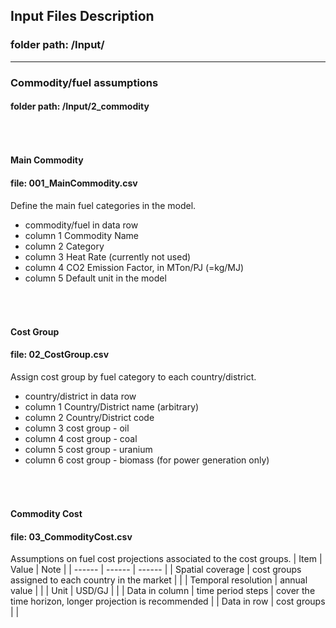 
## Input Files Description

### folder path: /Input/
---

### Commodity/fuel assumptions
#### folder path: /Input/2_commodity

###### &nbsp;
#### Main Commodity
#### file: 001_MainCommodity.csv
Define the main fuel categories in the model.
- commodity/fuel in data row 
- column 1 Commodity Name
- column 2 Category
- column 3 Heat Rate (currently not used)
- column 4 CO2 Emission Factor, in MTon/PJ (=kg/MJ)
- column 5 Default unit in the model

###### &nbsp;
#### Cost Group
#### file: 02_CostGroup.csv
Assign cost group by fuel category to each country/district.
- country/district in data row 
- column 1 Country/District name (arbitrary)
- column 2 Country/District code
- column 3 cost group - oil
- column 4 cost group - coal
- column 5 cost group - uranium
- column 6 cost group - biomass (for power generation only)

###### &nbsp;
#### Commodity Cost
#### file: 03_CommodityCost.csv
Assumptions on fuel cost projections associated to the cost groups.
| Item | Value | Note |
| ------ | ------ | ------ |
| Spatial coverage | cost groups assigned to each country in the market |  |
| Temporal resolution | annual value |  |
| Unit | USD/GJ |  |
| Data in column | time period steps | cover the time horizon, longer projection is recommended |
| Data in row | cost groups |  |


